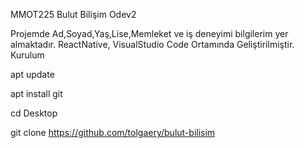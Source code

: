 MMOT225 Bulut Bilişim Odev2

Projemde Ad,Soyad,Yaş,Lise,Memleket ve iş deneyimi bilgilerim yer almaktadır.
ReactNative, VisualStudio Code Ortamında Geliştirilmiştir.
Kurulum

apt update 

apt install git 

cd Desktop 

git clone https://github.com/tolgaery/bulut-bilisim
